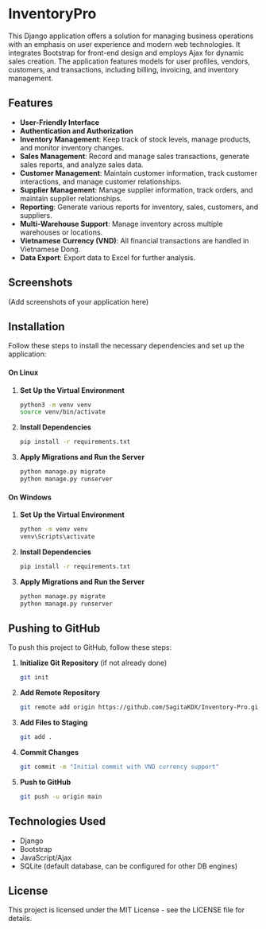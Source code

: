 # InventoryPro

This Django application offers a solution for managing business operations with an emphasis on user experience and modern web technologies. It integrates Bootstrap for front-end design and employs Ajax for dynamic sales creation. The application features models for user profiles, vendors, customers, and transactions, including billing, invoicing, and inventory management.

## Features
- **User-Friendly Interface**
- **Authentication and Authorization**
- **Inventory Management**: Keep track of stock levels, manage products, and monitor inventory changes.
- **Sales Management**: Record and manage sales transactions, generate sales reports, and analyze sales data.
- **Customer Management**: Maintain customer information, track customer interactions, and manage customer relationships.
- **Supplier Management**: Manage supplier information, track orders, and maintain supplier relationships.
- **Reporting**: Generate various reports for inventory, sales, customers, and suppliers.
- **Multi-Warehouse Support**: Manage inventory across multiple warehouses or locations.
- **Vietnamese Currency (VND)**: All financial transactions are handled in Vietnamese Dong.
- **Data Export**: Export data to Excel for further analysis.

## Screenshots
(Add screenshots of your application here)

## Installation

Follow these steps to install the necessary dependencies and set up the application:


#### On Linux

1. **Set Up the Virtual Environment**

    ```bash
    python3 -m venv venv
    source venv/bin/activate
    ```

2. **Install Dependencies**

    ```bash
    pip install -r requirements.txt
    ```

3. **Apply Migrations and Run the Server**

    ```bash
    python manage.py migrate
    python manage.py runserver
    ```

#### On Windows

1. **Set Up the Virtual Environment**

    ```bash
    python -m venv venv
    venv\Scripts\activate
    ```

2. **Install Dependencies**

    ```bash
    pip install -r requirements.txt
    ```

3. **Apply Migrations and Run the Server**

    ```bash
    python manage.py migrate
    python manage.py runserver
    ```

## Pushing to GitHub

To push this project to GitHub, follow these steps:

1. **Initialize Git Repository** (if not already done)
   ```bash
   git init
   ```

2. **Add Remote Repository**
   ```bash
   git remote add origin https://github.com/SagitaKDX/Inventory-Pro.git
   ```

3. **Add Files to Staging**
   ```bash
   git add .
   ```

4. **Commit Changes**
   ```bash
   git commit -m "Initial commit with VND currency support"
   ```

5. **Push to GitHub**
   ```bash
   git push -u origin main
   ```

## Technologies Used
- Django
- Bootstrap
- JavaScript/Ajax
- SQLite (default database, can be configured for other DB engines)

## License
This project is licensed under the MIT License - see the LICENSE file for details.

